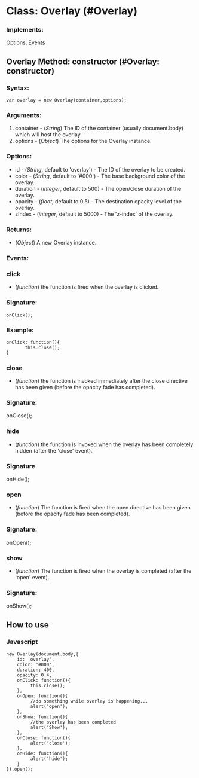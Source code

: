 Class: Overlay (#Overlay)
=============================

### Implements:

Options, Events

Overlay Method: constructor (#Overlay: constructor)
------------------------------------------------------


### Syntax:

    var overlay = new Overlay(container,options);

### Arguments: 

1. container - (*String*) The ID of the container (usually document.body) which will host the overlay.
2. options - (*Object*) The options for the Overlay instance.

### Options:

* id - (*String*, default to 'overlay') - The ID of the overlay to be created.
* color - (*String*, default to '#000') - The base background color of the overlay. 
* duration - (*integer*, default to 500) - The open/close duration of the overlay.
* opacity - (*float*, default to 0.5) - The destination opacity level of the overlay.
* zIndex - (*integer*, default to 5000) - The 'z-index' of the overlay.


### Returns:

* (*Object*) A new Overlay instance.

### Events:

### click

* (*function*) the function is fired when the overlay is clicked.

### Signature:

    onClick();

### Example:

    onClick: function(){
           this.close(); 
    } 

### close

* (*function*) the function is invoked immediately after the close directive has been given (before the opacity fade has completed).

### Signature:

   onClose();

### hide

* (*function*) the function is invoked when the overlay has been completely hidden (after the 'close' event).

### Signature

  onHide();

### open

* (*function*) The function is fired when the open directive has been given (before the opacity fade has been completed).

### Signature:

   onOpen();


### show

* (*function*) The function is fired when the overlay is completed (after the 'open' event).

### Signature:

   onShow();

How to use
----------


### Javascript

    new Overlay(document.body,{
        id: 'overlay',
        color: '#000',
        duration: 400,
        opacity: 0.4,
        onClick: function(){
             this.close();
        },
        onOpen: function(){
             //do something while overlay is happening...
             alert('open'); 
        },
        onShow: function(){
             //the overlay has been completed
             alert('Show'); 
        },
        onClose: function(){
             alert('close'); 
        },
        onHide: function(){
             alert('hide'); 
        }     
    }).open();



